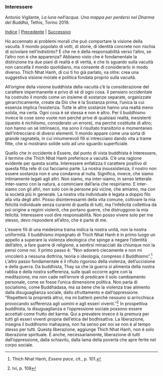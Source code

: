 <link rel="stylesheet" href="../assets/style.css">

### Interessere

Antonio Vigilante, _La luna nell’acqua. Una mappa per perdersi nel Dharma del Buddha_, Tethis, Torino 2019.

[Indice](index.md) | [Precedente](io-mio.md) | [Successivo](oltreio.md)

Ho accennato ai problemi morali che può comportare la visione della vacuità. Il mondo popolato di volti, di storie, di identità concrete non rischia di scivolare nell’indistinto? E che ne è della responsabilità verso l’altro, se l’altro non è che apparenza? Abbiamo visto che è fondamentale la distinzione tra due piani di realtà e di verità, e che lo sguardo sulla vacuità non cancella il mondo quotidiano, ma consente di considerarlo in modo diverso. Thich Nhat Hanh, di cui ti ho già parlato, va oltre: crea una suggestiva visione morale e politica fondata proprio sulla vacuità.

All’origine della visione buddhista della vacuità c’è la considerazione del carattere impermanente e privo di sé di ogni cosa. Il pensiero occidentale ha costruito il mondo come un insieme di sostanze separate, organizzate gerarchicamente, create da Dio che è la Sostanza prima, l’unica la cui essenza implica l’esistenza. Tutte le altre sostanze hanno una realtà meno solida, ma certa. Ogni cosa è sé stessa e non è altro. Per il buddhismo invece le cose sono vuote non perché prive di qualsiasi realtà, inesistenti (questo è nichilismo, considerato un errore), ma perché costituite di altro; non hanno un sé intrinseco, ma sono il risultato transitorio e momentaneo dell’intrecciarsi di diversi elementi. Il mondo appare come una sorta di grande ragnatela, in cui innumerevoli fili si intrecciano dando vita a trame fitte, che si mostrano solide solo ad uno sguardo superficiale.

Quello che in occidente è Essere, dal punto di vista buddhista è Interessere, il termine che Thich Nhat Hanh preferisce a vacuità. C’è una ragione evidente per questa scelta. Interessere enfatizza il carattere positivo di questa fitta rete di cui facciamo parte. La nostra insussistenza, il nostro non essere sostanza non è una condanna al nulla. Significa, invece, che siamo intimamente legati agli altri. Non siamo, ma inter-siamo, in senso letterale. Inter-siamo con la natura, a cominciare dall’aria che respiriamo. E inter-siamo con gli altri, non solo con le persone più vicine, che amiamo, ma con la società più in generale. La nostra vita individuale è legata a doppio filo alla vita degli altri. Posso disinteressarmi della vita comune, coltivare la mia felicità individuale senza curarmi di quella di tutti, ma l’infelicità collettiva dà poi origine a regimi violenti, che portano guerre, che distruggono la mia felicità. Interessere vuol dire responsabilità. Non posso vivere solo per me stesso, devo rispondere all’altro, che è parte di me.

L’essere fili di una medesima trama indica la nostra unità, non la nostra uniformità. Il buddhismo impegnato di Thich Nhat Hanh è in primo luogo un appello a superare la violenza ideologica che spinge a negare l’identità dell’altro, a fare guerre di religione, a sentirsi minacciati da chiunque non la pensi come noi. Il primo passo è: “Non adorerò ciecamente e non mi vincolerò a nessuna dottrina, teoria o ideologia, compreso il Buddhismo”.[^83] L’altro passo fondamentale è il rifiuto rigoroso della violenza, dell’uccisione e della guerra. Da buddhista, Thay sa che la guerra si alimenta della nostra rabbia e della nostra sofferenza, sulle quali occorre agire con la meditazione, ma non cade nell’errore di predicare il solo cambiamento personale, come se fosse l’unica dimensione politica. Non parla di socialismo, come Buddhadasa, ma sa bene che la violenza trae alimento dalla disuguaglianza sociale, dallo sfruttamento e dall’oppressione. “Rispetterò la proprietà altrui, ma mi batterò perché nessuno si arricchisca provocando sofferenza agli uomini e agli esseri viventi.”[^84] In prospettiva buddhista, la disuguaglianza e l’oppressione sociale possono essere accettati come frutto del karma. Qui a prevalere invece è la premura per tutti gli esseri viventi propria dell’etica del bodhisattva. La liberazione, insegna il buddhismo mahayana, non ha senso per noi se non è al tempo stesso per tutti. Questa liberazione, aggiunge Thich Nhat Hanh, non è solo liberazione spirituale. È anche, necessariamente, liberazione di tutti dall’oppressione, dalla schiavitù, dalla lama della povertà che apre ferite nel corpo sociale.

[^83]: Thich Nhat Hanh, *Essere pace*, cit., p. 101.
[^84]: Ivi, p. 108
